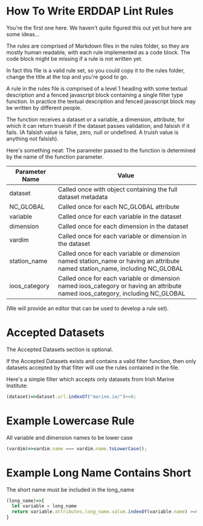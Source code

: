 # How To Write ERDDAP Lint Rules

You're the first one here. We haven't quite figured this out yet but here are some ideas...

The rules are comprised of Markdown files in the rules folder, so they are mostly human readable, 
with each rule implemented as a code block. The code block might be missing if a rule is not 
written yet.

In fact this file is a valid rule set, so you could copy it to the rules folder, change the title
at the top and you're good to go.

A rule in the rules file is comprised of a level 1 heading with some textual description and a fenced
javascript block containing a single filter type function. In practice the textual dexcription and
fenced javascript block may be written by different people.

The function receives a dataset or a variable, a dimension, attribute, for which it can return 
trueish if the dataset passes validation, and falsish if it fails. (A falsish value is false, zero,
null or undefined. A truish value is anything not falsish).

Here's something neat: The parameter passed to the function is determined by the name of the function
parameter.

| Parameter Name | Value                                                                           |
|----------------|---------------------------------------------------------------------------------|
| dataset        | Called once with object containing the full dataset metadata                    |
| NC_GLOBAL      | Called once for each NC_GLOBAL attribute                                        |
| variable       | Called once for each variable in the dataset                                    |
| dimension      | Called once for each dimension in the dataset                                   |
| vardim         | Called once for each variable or dimension in the dataset                       |
| station_name   | Called once for each variable or dimension named station_name or having an attribute named station_name, including NC_GLOBAL |
| ioos_category  | Called once for each variable or dimension named ioos_category or having an attribute named ioos_category, including NC_GLOBAL |

(We will provide an editor that can be used to develop a rule set).

# Accepted Datasets
The Accepted Datasets section is optional.

If the Accepted Datasets exists and contains a valid filter function, then only datasets accepted by
that filter will use the rules contained in the file.

Here's a simple filter which accepts only datasets from Irish Marine Institute:

```javascript
(dataset)=>dataset.url.indexOf("marine.ie/")>=0;
```


# Example Lowercase Rule
All variable and dimension names to be lower case
```javascript
(vardim)=>vardim.name === vardim.name.toLowerCase();
```

# Example Long Name Contains Short
The short name must be included in the long_name
```javascript
(long_name)=>{
  let variable = long_name
  return variable.attributes.long_name.value.indexOf(variable.name) >=0;
}
```
